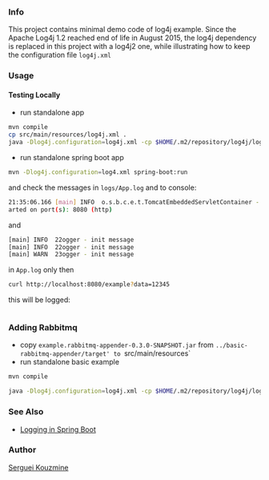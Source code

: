 ### Info

This project contains minimal demo code of log4j example. Since the Apache Log4j 1.2 reached end of life in August 2015, the log4j dependency is replaced in this project with a log4j2 one, while illustrating how to keep the configuration file `log4j.xml`

### Usage

#### Testing Locally

* run standalone app
```sh
mvn compile
cp src/main/resources/log4j.xml .
java -Dlog4j.configuration=log4j.xml -cp $HOME/.m2/repository/log4j/log4j/1.2.17/log4j-1.2.17.jar:target/classes example.Basic
```
* run standalone spring boot app
```sh
mvn -Dlog4j.configuration=log4.xml spring-boot:run
```
and check the messages in `logs/App.log` and to console:
```sh
21:35:06.166 [main] INFO  o.s.b.c.e.t.TomcatEmbeddedServletContainer - Tomcat st
arted on port(s): 8080 (http)
```
and
```sh
[main] INFO  22ogger - init message
[main] INFO  22ogger - init message
[main] WARN  23ogger - init message
```
in `App.log` only
then
```sh
curl http://localhost:8080/example?data=12345
```
this will be logged:
```sh
```
### Adding Rabbitmq

* copy `example.rabbitmq-appender-0.3.0-SNAPSHOT.jar` from `../basic-rabbitmq-appender/target' to `src/main/resources`
* run standalone basic example
```sh
mvn compile

java -Dlog4j.configuration=log4j.xml -cp $HOME/.m2/repository/log4j/log4j/1.2.17/log4j-1.2.17.jar:src/main/resources/example.rabbitmq-appender-0.3.0-SNAPSHOT.jar:$HOME/.m2/repository/com/rabbitmq/amqp-client/5.8.0/amqp-client-5.8.0.jar:$HOME/.m2/repository/org/slf4j/slf4j-log4j12/1.7.5/slf4j-log4j12-1.7.5.jar:$HOME/.m2/repository/org/slf4j/slf4j-api/1.7.25/slf4j-api-1.7.25.jar:$HOME/.m2/repository/org/json/json/20160810/json-20160810.jar:target/classes example.Basic
```
### See Also
 * [Logging in Spring Boot](https://www.baeldung.com/spring-boot-logging)

### Author

[Serguei Kouzmine](kouzmine_serguei@yahoo.com)

